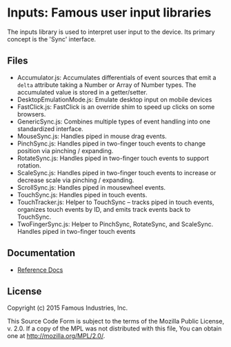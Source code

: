 Inputs: Famous user input libraries
===================================

The inputs library is used to interpret user input to the device. Its primary 
concept is the 'Sync' interface.


## Files

- Accumulator.js: Accumulates differentials of event sources that emit a `delta` attribute taking a Number or Array of Number types. The accumulated value is stored in a getter/setter.
- DesktopEmulationMode.js: Emulate desktop input on mobile devices
- FastClick.js: FastClick is an override shim to speed up clicks on some browsers.
- GenericSync.js: Combines multiple types of event handling into one standardized interface.
- MouseSync.js:  Handles piped in mouse drag events.
- PinchSync.js: Handles piped in two-finger touch events to change position via 
  pinching / expanding.
- RotateSync.js:  Handles piped in two-finger touch events to support rotation.
- ScaleSync.js:  Handles piped in two-finger touch events to increase or 
  decrease scale via pinching / expanding.
- ScrollSync.js: Handles piped in mousewheel events.
- TouchSync.js: Handles piped in touch events.
- TouchTracker.js: Helper to TouchSync – tracks piped in touch events, organizes 
  touch events by ID, and emits track events back to TouchSync.
- TwoFingerSync.js:  Helper to PinchSync, RotateSync, and ScaleSync. Handles 
  piped in two-finger touch events


## Documentation

- [Reference Docs][reference-documentation]


## License

Copyright (c) 2015 Famous Industries, Inc.

This Source Code Form is subject to the terms of the Mozilla Public License, 
v. 2.0. If a copy of the MPL was not distributed with this file, You can obtain 
one at http://mozilla.org/MPL/2.0/.

[reference-documentation]: http://famo.us/docs

